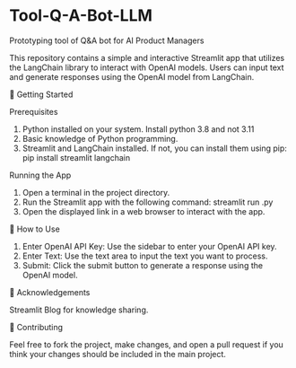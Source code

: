 # Tool-Q-A-Bot-LLM
Prototyping tool of Q&amp;A bot for AI Product Managers

This repository contains a simple and interactive Streamlit app that utilizes the LangChain library to interact with OpenAI models. Users can input text and generate responses using the OpenAI model from LangChain.

🚀 Getting Started

Prerequisites

1. Python installed on your system. Install python 3.8 and not 3.11
2. Basic knowledge of Python programming.
3. Streamlit and LangChain installed. If not, you can install them using pip: pip install streamlit langchain

Running the App

1. Open a terminal in the project directory.
2. Run the Streamlit app with the following command: streamlit run <filename>.py
3. Open the displayed link in a web browser to interact with the app.

📘 How to Use

1. Enter OpenAI API Key: Use the sidebar to enter your OpenAI API key.
2. Enter Text: Use the text area to input the text you want to process.
3. Submit: Click the submit button to generate a response using the OpenAI model.

🙏 Acknowledgements

Streamlit Blog for knowledge sharing.

🤝 Contributing

Feel free to fork the project, make changes, and open a pull request if you think your changes should be included in the main project.







